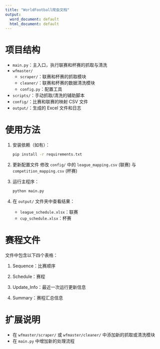 ```yaml
---
title: "WorldFootball爬虫文档"
output:
  word_document: default
  html_document: default
---
```


# 项目结构

- `main.py`：主入口，执行联赛和杯赛的抓取与清洗
- `wfmaster/`
  - `scraper/`：联赛和杯赛的抓取模块
  - `cleaner/`：联赛和杯赛的数据清洗模块
  - `config.py`：配置工具
- `scripts/`：手动抓取/清洗的辅助脚本
- `config/`：比赛和联赛的映射 CSV 文件
- `output/`：生成的 Excel 文件和日志

# 使用方法

1. 安装依赖（如有）：
   ```bash
   pip install -r requirements.txt
   ```

2. 更新配置文件
    修改 `config/` 中的 `league_mapping.csv` (联赛) 与 `competition_mapping.csv` (杯赛)

3. 运行主程序：
   ```bash
   python main.py
   ```

4. 在 `output/` 文件夹中查看结果：
   - `league_schedule.xlsx`：联赛
   - `cup_schedule.xlsx`：杯赛
   
# 赛程文件
  文件中包含以下四个表格：
  1. Sequence：比赛顺序
  
  2. Schedule：赛程
  
  3. Update_Info：最近一次运行更新信息
  
  4. Summary：赛程汇总信息

# 扩展说明
- 在 `wfmaster/scraper/` 或 `wfmaster/cleaner/` 中添加新的抓取或清洗模块
- 在 `main.py` 中增加新的处理流程
